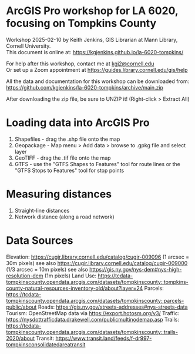 # ArcGIS Pro workshop for LA 6020, focusing on Tompkins County

Workshop 2025-02-10 by Keith Jenkins, GIS Librarian at Mann Library, Cornell University. \
This document is online at: <https://kgjenkins.github.io/la-6020-tompkins/>

For help after this workshop, contact me at kgj2@cornell.edu  
Or set up a Zoom appointment at <https://guides.library.cornell.edu/gis/help>

All the data and documentation for this workshop can be downloaded from: \
<https://github.com/kgjenkins/la-6020-tompkins/archive/main.zip>

After downloading the zip file, be sure to UNZIP it!  (Right-click > Extract All)


# Loading data into ArcGIS Pro

1. Shapefiles - drag the .shp file onto the map
2. Geopackage - Map menu > Add data > browse to .gpkg file and select layer
3. GeoTIFF - drag the .tif file onto the map
4. GTFS - use the "GTFS Shapes to Features" tool for route lines
    or the "GTFS Stops to Features" tool for stop points


# Measuring distances

1. Straight-line distances
2. Network distance (along a road network)



# Data Sources

Elevation: https://cugir.library.cornell.edu/catalog/cugir-009096 (1 arcsec = 30m pixels)
  see also https://cugir.library.cornell.edu/catalog/cugir-009000 (1/3 arcsec = 10m pixels)
  see also https://gis.ny.gov/nys-dem#nys-high-resolution-dem (1m pixels)
Land Use: https://tcdata-tompkinscounty.opendata.arcgis.com/datasets/tompkinscounty::tompkins-county-natural-resources-inventory-old/about?layer=24
Parcels: https://tcdata-tompkinscounty.opendata.arcgis.com/datasets/tompkinscounty::parcels-public/about
Roads: https://gis.ny.gov/streets-addresses#nys-streets-data
Tourism: OpenStreetMap data via https://export.hotosm.org/v3/
Traffic: https://nysdottrafficdata.drakewell.com/publicmultinodemap.asp
Trails: https://tcdata-tompkinscounty.opendata.arcgis.com/datasets/tompkinscounty::trails-2020/about
Transit: https://www.transit.land/feeds/f-dr997-tompkinsconsolidatedareatransit

